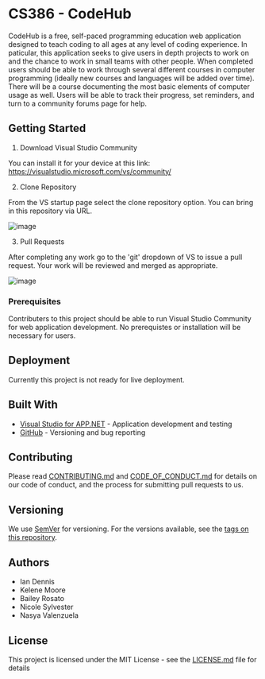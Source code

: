# CS386 - CodeHub
CodeHub is a free, self-paced programming education web application designed to teach coding to all ages at any level of coding experience. In paticular, this application seeks to give users in depth projects to work on and the chance to work in small teams with other people. When completed users should be able to work through several different courses in computer programming (ideally new courses and languages will be added over time). There will be a course documenting the most basic elements of computer usage as well. Users will be able to track their progress, set reminders, and turn to a community forums page for help.


## Getting Started

1. Download Visual Studio Community

You can install it for your device at this link: https://visualstudio.microsoft.com/vs/community/


2. Clone Repository

From the VS startup page select the clone repository option. You can bring in this repository via URL.

![image](https://user-images.githubusercontent.com/93492981/159189599-3cc3cea8-4026-43f3-9234-0c4bda298a13.png)

3. Pull Requests

After completing any work go to the 'git' dropdown of VS to issue a pull request. Your work will be reviewed and merged as appropriate.

![image](https://user-images.githubusercontent.com/93492981/159191906-8556bf55-792e-4afd-824b-49ea132c8c3f.png)


### Prerequisites

Contributers to this project should be able to run Visual Studio Community for web application development. No prerequistes or installation will be necessary for users.

## Deployment

Currently this project is not ready for live deployment.

## Built With

* [Visual Studio for APP.NET](https://visualstudio.microsoft.com/) - Application development and testing
* [GitHub](https://github.com/) - Versioning and bug reporting

## Contributing

Please read [CONTRIBUTING.md](CONTRIBUTING.md) and [CODE_OF_CONDUCT.md](CODE_OF_CONDUCT.md) for details on our code of conduct, and the process for submitting pull requests to us.

## Versioning

We use [SemVer](http://semver.org/) for versioning. For the versions available, see the [tags on this repository](https://github.com/ind9-nau/CS386-Learn_Coding). 

## Authors
- Ian Dennis 
- Kelene Moore
- Bailey Rosato 
- Nicole Sylvester
- Nasya Valenzuela 

## License

This project is licensed under the MIT License - see the [LICENSE.md](LICENSE) file for details

